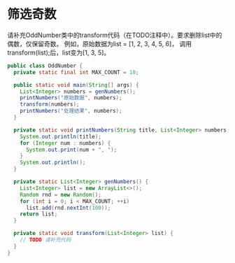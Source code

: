 # 筛选奇数

请补充OddNumber类中的transform代码（在TODO注释中）。要求删除list中的偶数，仅保留奇数。
例如，原始数据为list = [1, 2, 3, 4, 5, 6]，
调用transform(list);后，list变为[1, 3, 5]。

```java
public class OddNumber {
  private static final int MAX_COUNT = 10;

  public static void main(String[] args) {
    List<Integer> numbers = genNumbers();
    printNumbers("原始数据", numbers);
    transform(numbers);
    printNumbers("处理结果", numbers);
  }

  private static void printNumbers(String title, List<Integer> numbers) {
    System.out.println(title);
    for (Integer num : numbers) {
      System.out.print(num + ", ");
    }
    System.out.println();
  }

  private static List<Integer> genNumbers() {
    List<Integer> list = new ArrayList<>();
    Random rnd = new Random();
    for (int i = 0; i < MAX_COUNT; ++i)
      list.add(rnd.nextInt(100));
    return list;
  }

  private static void transform(List<Integer> list) {
    // TODO 请补充代码
  }
}
```
